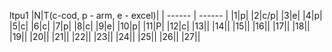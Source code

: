 ltpu1
|N|T(c-cod, p - arm, e - excel)|
| ------ | ------ |
|1|p|
|2|c/p|
|3|e|
|4|p|
|5|c|
|6|с|
|7|p|
|8|c|
|9|e|
|10|p|
|11|P|
|12|c|
|13||
|14||
|15||
|16||
|17||
|18||
|19||
|20||
|21||
|22||
|23||
|24||
|25||
|26||
|27||

